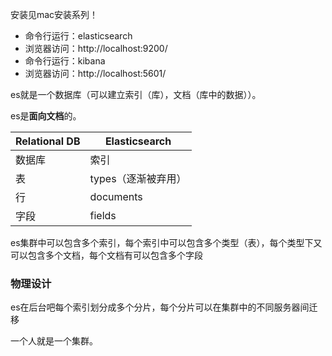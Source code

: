 安装见mac安装系列！

- 命令行运行：elasticsearch
- 浏览器访问：http://localhost:9200/
- 命令行运行：kibana
- 浏览器访问：http://localhost:5601/

es就是一个数据库（可以建立索引（库），文档（库中的数据））。

es是**面向文档**的。

| Relational DB | Elasticsearch       |
| ------------- | ------------------- |
| 数据库        | 索引                |
| 表            | types（逐渐被弃用） |
| 行            | documents           |
| 字段          | fields              |

es集群中可以包含多个索引，每个索引中可以包含多个类型（表），每个类型下又可以包含多个文档，每个文档有可以包含多个字段

### 物理设计

es在后台吧每个索引划分成多个分片，每个分片可以在集群中的不同服务器间迁移

一个人就是一个集群。

